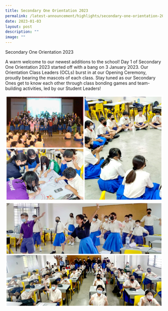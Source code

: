 ```yaml
---
title: Secondary One Orientation 2023
permalink: /latest-announcement/highlights/secondary-one-orientation-2023/
date: 2023-01-03
layout: post
description: ""
image: ""
---
```

Secondary One Orientation 2023

A warm welcome to our newest additions to the school! Day 1 of Secondary One Orientation 2023 started off with a bang on 3 January 2023. Our Orientation Class Leaders (OCLs) burst in at our Opening Ceremony, proudly bearing the mascots of each class. Stay tuned as our Secondary Ones get to know each other through class bonding games and team-building activities, led by our Student Leaders!

![](/images/Highlights%20Post/SecOneOrient2023-1.jpg)
![](/images/Highlights%20Post/SecOneOrient2023-2.jpg)